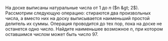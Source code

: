 На доске выписаны натуральные числа от $1$ до $n$ ($n &gt; 2$). Рассмотрим 
следующую операцию: стираются два произвольных числа, а вместо них 
на доску выписывается наименьший простой делитель их суммы. Операция 
проводится до тех пор, пока на доске не останется одно число. Найдите 
наименьшее возможное $n$, при котором оставшимся числом может быть число $97$.